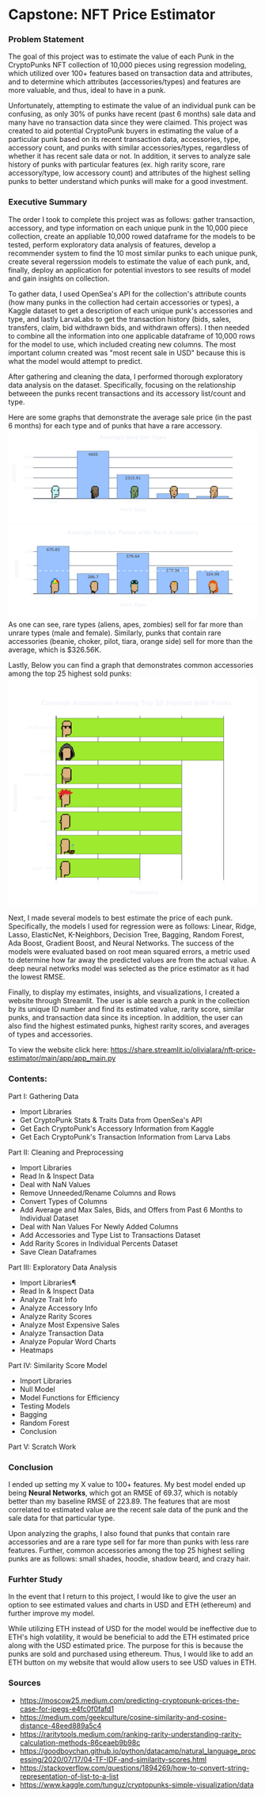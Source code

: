 # Capstone: NFT Price Estimator

### Problem Statement
The goal of this project was to estimate the value of each Punk in the CryptoPunks NFT collection of 10,000 pieces using regression modeling, which utilized over 100+ features based on transaction data and attributes, and to determine which attributes (accessories/types) and features are more valuable, and thus, ideal to have in a punk.

Unfortunately, attempting to estimate the value of an individual punk can be confusing, as only 30% of punks have recent (past 6 months) sale data and many have no transaction data since they were claimed. This project was created to aid potential CryptoPunk buyers in estimating the value of a particular punk based on its recent transaction data, accessories, type, accessory count, and punks with similar accessories/types, regardless of whether it has recent sale data or not. In addition, it serves to analyze sale history of punks with particular features (ex. high rarity score, rare accessory/type, low accessory count) and attributes of the highest selling punks to better understand which punks will make for a good investment.

### Executive Summary
The order I took to complete this project was as follows: gather transaction, accessory, and type information on each unique punk in the 10,000 piece collection, create an appliable 10,000 rowed dataframe for the models to be tested, perform exploratory data analysis of features, develop a recommender system to find the 10 most similar punks to each unique punk, create several regerssion models to estimate the value of each punk, and, finally, deploy an application for potential investors to see results of model and gain insights on collection.

To gather data, I used OpenSea's API for the collection's attribute counts (how many punks in the collection had certain accessories or types), a Kaggle dataset to get a description of each unique punk's accessories and type, and lastly LarvaLabs to get the transaction history (bids, sales, transfers, claim, bid withdrawn bids, and withdrawn offers). I then needed to combine all the information into one applicable dataframe of 10,000 rows for the model to use, which included creating new columns. The most important column created was "most recent sale in USD" because this is what the model would attempt to predict. 

After gathering and cleaning the data, I performed thorough exploratory data analysis on the dataset. Specifically, focusing on the relationship betweeen the punks recent transactions and its accessory list/count and type. 

Here are some graphs that demonstrate the average sale price (in the past 6 months) for each type and of punks that have a rare accessory.
![Average Sale per Type](images/type-sales-with-graphics.png)
![Average Sale for Punks with Rare Accessory](images/acc-sales-with-graphics.png)
As one can see, rare types (aliens, apes, zombies) sell for far more than unrare types (male and female). Similarly, punks that contain rare accessories (beanie, choker, pilot, tiara, orange side) sell for more than the average, which is $326.56K.

Lastly, Below you can find a graph that demonstrates common accessories among the top 25 highest sold punks: 
![Common Accessories Among the Highest Sold Punks](images/common-acc-of-top-sold-w-g.png)

Next, I made several models to best estimate the price of each punk. Specifically, the models I used for regression were as follows: Linear, Ridge, Lasso, ElasticNet, K-Neighbors, Decision Tree, Bagging, Random Forest, Ada Boost, Gradient Boost, and Neural Networks. The success of the models were evaluated based on root mean squared errors, a metric used to determine how far away the predicted values are from the actual value. A deep neural networks model was selected as the price estimator as it had the lowest RMSE. 

Finally, to display my estimates, insights, and visualizations, I created a website through Streamlit. The user is able search a punk in the collection by its unique ID number and find its estimated value, rarity score, similar punks, and transaction data since its inception. In addition, the user can also find the highest estimated punks, highest rarity scores, and averages of types and accessories. 

To view the website click here: https://share.streamlit.io/olivialara/nft-price-estimator/main/app/app_main.py

### Contents:

Part I: Gathering Data
- Import Libraries
- Get CryptoPunk Stats & Traits Data from OpenSea's API
- Get Each CryptoPunk's Accessory Information from Kaggle
- Get Each CryptoPunk's Transaction Information from Larva Labs

Part II: Cleaning and Preprocessing
- Import Libraries
- Read In & Inspect Data
- Deal with NaN Values
- Remove Unneeded/Rename Columns and Rows
- Convert Types of Columns
- Add Average and Max Sales, Bids, and Offers from Past 6 Months to Individual Dataset
- Deal with Nan Values For Newly Added Columns
- Add Accessories and Type List to Transactions Dataset
- Add Rarity Scores in Individual Percents Dataset
- Save Clean Dataframes

Part III: Exploratory Data Analysis
- Import Libraries¶
- Read In & Inspect Data
- Analyze Trait Info
- Analyze Accessory Info
- Analyze Rarity Scores
- Analyze Most Expensive Sales
- Analyze Transaction Data
- Analyze Popular Word Charts
- Heatmaps

Part IV: Similarity Score Model
- Import Libraries
- Null Model
- Model Functions for Efficiency
- Testing Models
- Bagging
- Random Forest
- Conclusion

Part V: Scratch Work

### Conclusion

I ended up setting my X value to 100+ features. My best model ended up being **Neural Networks**, which got an RMSE of 69.37, which is notably better than my baseline RMSE of 223.89. The features that are most correlated to estimated value are the recent sale data of the punk and the sale data for that particular type.

Upon analyzing the graphs, I also found that punks that contain rare accessories and are a rare type sell for far more than punks with less rare features. Further, common accessories among the top 25 highest selling punks are as follows: small shades, hoodie, shadow beard, and crazy hair. 

### Furhter Study

In the event that I return to this project, I would like to give the user an option to see estimated values and charts in USD and ETH (ethereum) and  further improve my model.


While utilizing ETH  instead of USD for the model would be ineffective due to ETH's high volatility, it would be beneficial to add the ETH estimated price along with the USD estimated price. The purpose for this is because the punks are sold and purchased using ethereum. Thus, I would like to add an ETH button on my website that would allow users to see USD values in ETH. 



### Sources
- https://moscow25.medium.com/predicting-cryptopunk-prices-the-case-for-jpegs-e4fc0f0fafd1
- https://medium.com/geekculture/cosine-similarity-and-cosine-distance-48eed889a5c4
- https://raritytools.medium.com/ranking-rarity-understanding-rarity-calculation-methods-86ceaeb9b98c
- https://goodboychan.github.io/python/datacamp/natural_language_processing/2020/07/17/04-TF-IDF-and-similarity-scores.html
- https://stackoverflow.com/questions/1894269/how-to-convert-string-representation-of-list-to-a-list
- https://www.kaggle.com/tunguz/cryptopunks-simple-visualization/data
